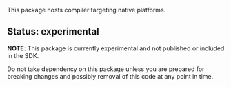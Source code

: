 This package hosts compiler targeting native platforms.

## Status: experimental

**NOTE**: This package is currently experimental and not published or
included in the SDK.

Do not take dependency on this package unless you are prepared for
breaking changes and possibly removal of this code at any point in time.
